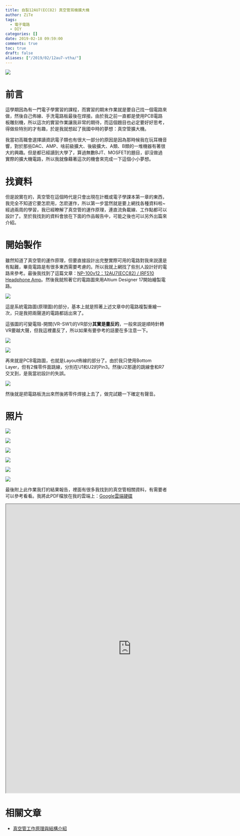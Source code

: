 ```yaml
---
title: 自製12AU7(ECC82) 真空管耳機擴大機
author: ZiTe
tags:
  - 電子電路
  - DIY
categories: []
date: 2019-02-18 09:59:00
comments: true
toc: true
draft: false
aliases: ["/2019/02/12au7-vtha/"]
---
```

![](https://1.bp.blogspot.com/-lbg-gEN1IxM/XppfskTS_xI/AAAAAAAACGg/pkHxv9yG9tQX-e7VCSXuP-Wmu1jx6LmTwCPcBGAsYHg/s640/360%25E7%259C%259F%25E7%25A9%25BA%25E7%25AE%25A1%25E8%2580%25B3%25E6%2593%25B4.gif)


# 前言

這學期因為有一門電子學實習的課程，而實習的期末作業就是要自己找一個電路來做，然後自己佈線、手洗電路板最後在焊接。由於我之前一直都是使用PCB電路板雕刻機，所以這次的實習作業讓我非常的期待，而這個題目也必定要好好思考，得做些特別的才有趣，於是我就想起了我國中時的夢想：真空管擴大機。

<!--more-->

我當初高職會選擇讀資訊電子類也有很大一部分的原因是因為那時候我在玩耳機音響，對於那些DAC、AMP、啥前級擴大、後級擴大、A類、B類的一堆機器有著很大的興趣。但是都已經讀到大學了，算過無數BJT、MOSFET的題目，卻沒做過實際的擴大機電路，所以我就像藉著這次的機會來完成一下這個小小夢想。


# 找資料

但是說實在的，真空管在這個時代是只會出現在計概或電子學課本第一章的東西，我完全不知道它要怎麽用，怎麽運作，所以第一步當然就是要上網找各種資料啦~經過兩周的學習，我已經瞭解了真空管的運作原理，連直流負載線、工作點都可以設計了。至於我找到的資料會放在下面的作品報告中，可能之後也可以另外出篇來介紹。


# 開始製作

雖然知道了真空管的運作原理，但要直接設計出完整實際可用的電路對我來説還是有點難，畢竟電路是有很多東西需要考慮的。所以我就上網找了些別人設計好的電路來參考。最後我找到了這篇文章：[NP-100v12：12AU7(ECC82) / IRF510 Headphone Amp](http://diyaudioprojects.com/Solid/12AU7-IRF510-LM317-Headamp/)。然後我就照著它的電路圖來用Altium Designer 17開始繪製電路。

![](https://1.bp.blogspot.com/-17xn8Q69cDo/XppfsowdAaI/AAAAAAAACGg/IpAGZPHxYHMyLAmsZX3L8X3l7oO0deNVACPcBGAsYHg/s1600/Screenshot%2B%252846%2529.png)

這是系統電路圖(原理圖)的部分，基本上就是照著上述文章中的電路複製重繪一次，只是我把兩聲道的電路都話出來了。

這張圖的可變電阻-開關(VR-SW1)的VR部分**其實是畫反的**，一般來説是順時針轉VR要越大聲，但我這裡畫反了，所以如果有要參考的話要在多注意一下。

![](https://1.bp.blogspot.com/-j6Co2pwj9nE/XppfsgCF5LI/AAAAAAAACGg/TRaL66T5CYwbTXtbeFrIXP6-aL4IrMhvgCPcBGAsYHg/s1600/Screenshot%2B%252847%2529.png)

![](https://1.bp.blogspot.com/-DEULRvFaDvo/XppfstrgZGI/AAAAAAAACGg/xuPunToCDu8aZKs0KiTvnSqVsfDASVpHwCPcBGAsYHg/s640/12AU7-VTHPA_Ver1.1%2528PCB%2BLayout%2529.png)

再來就是PCB電路圖，也就是Layout佈線的部分了。由於我只使用Bottom Layer，但有2條零件面跳線，分別在U1和U2的Pin3。然後U2那邊的跳線會和R7交叉到，是我當初設計的失誤。

![](https://1.bp.blogspot.com/-PXLeHrYzzfM/Xppfsqi9DnI/AAAAAAAACGg/Gk1damJugNMgmPkByA2xyxXUI-aX8NojQCPcBGAsYHg/s1600/DSC05877.jpg)

然後就是把電路板洗出來然後將零件焊接上去了，做完試聽一下確定有聲音。

# 照片

![](https://1.bp.blogspot.com/-E4OpgvbjNaY/XppfsiOWrCI/AAAAAAAACGg/IACSZgjKNGYLrucQCr8r3_j8k3ewUbRZACPcBGAsYHg/s1600/12AU7-VTNPA-0038.jpg)

![](https://1.bp.blogspot.com/-MhTLZsE3C9g/XppfskxZ8lI/AAAAAAAACGg/8tzInUcyomcA3RozG0Fst-cIkhH9MQ74ACPcBGAsYHg/s1600/12AU7-VTNPA-0041.jpg)

![](https://1.bp.blogspot.com/-FwKj5O8j_5g/XppfsgxN1rI/AAAAAAAACGg/w6boNxC0sfQxVgDB2bC2niEElSrZKfNLQCPcBGAsYHg/s1600/12AU7-VTNPA-0066.jpg)

![](https://1.bp.blogspot.com/-tTBygku660w/Xppfsom5AFI/AAAAAAAACGg/1e30I9N72gwgx6EBh56zAao37oc1RKTxQCPcBGAsYHg/s1600/12AU7-VTNPA-0069.jpg)

![](https://1.bp.blogspot.com/-g1d8Kc1fyPU/Xppfsm-TxWI/AAAAAAAACGg/c6irPN6BOGssWDi9Y5CazyI29rRsaLuaQCPcBGAsYHg/s1600/12AU7-VTNPA-0099.jpg)

![](https://1.bp.blogspot.com/-GKjiCbkx3HM/XppfsutmSnI/AAAAAAAACGg/78vJnPZfif0BEyorVhLridkBtpUf1coRgCPcBGAsYHg/s1600/12AU7-VTNPA-0073.jpg)

最後附上此作業我打的結果報告，裡面有很多我找到的真空管相關資料，有需要者可以參考看看。我將此PDF檔放在我的雲端上：[Google雲端硬碟](https://drive.google.com/file/d/1H40-AUMELtlNLMlD_a0G0DIxzHOKnHU3/view?usp=sharing)

<iframe center="" height="900" src="https://drive.google.com/file/d/1H40-AUMELtlNLMlD_a0G0DIxzHOKnHU3/preview" text-align:="" width="780"></iframe>

# 相關文章

* [真空管工作原理與結構介紹](/posts/vacuumtube/)
